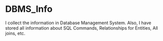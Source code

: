# DBMS_Info
I collect the information in Database Management System. Also, I have stored all information about SQL Commands, Relationships for Entities, All joins, etc.
